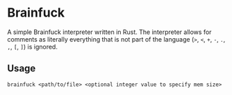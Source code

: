 # Brainfuck

A simple Brainfuck interpreter written in Rust.
The interpreter allows for comments as literally everything that is not part of
the language (`>`, `<`, `+`, `-`, `.`, `,`, `[`, `]`) is ignored.

## Usage

```shell
brainfuck <path/to/file> <optional integer value to specify mem size>
```
